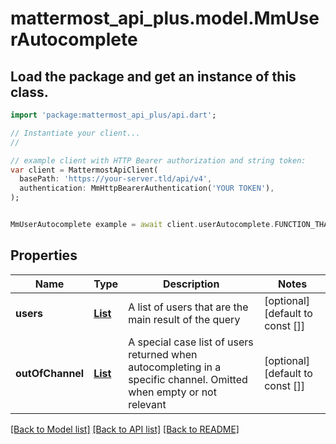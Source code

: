 # mattermost_api_plus.model.MmUserAutocomplete

## Load the package and get an instance of this class.
```dart
import 'package:mattermost_api_plus/api.dart';

// Instantiate your client...
//

// example client with HTTP Bearer authorization and string token:
var client = MattermostApiClient(
  basePath: 'https://your-server.tld/api/v4',
  authentication: MmHttpBearerAuthentication('YOUR TOKEN'),
);


MmUserAutocomplete example = await client.userAutocomplete.FUNCTION_THAT_RETURNS_THIS_CLASS();

```

## Properties
Name | Type | Description | Notes
------------ | ------------- | ------------- | -------------
**users** | [**List<MmUser>**](MmUser.md) | A list of users that are the main result of the query | [optional] [default to const []]
**outOfChannel** | [**List<MmUser>**](MmUser.md) | A special case list of users returned when autocompleting in a specific channel. Omitted when empty or not relevant | [optional] [default to const []]

[[Back to Model list]](../GENERATED_README.md#documentation-for-models) [[Back to API list]](../GENERATED_README.md#documentation-for-api-endpoints) [[Back to README]](../GENERATED_README.md)


